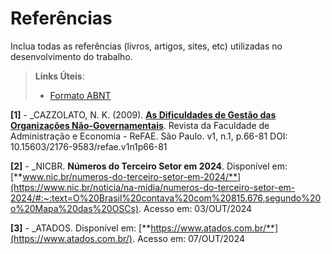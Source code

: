 # Referências

Inclua todas as referências (livros, artigos, sites, etc) utilizadas no desenvolvimento do trabalho.

> **Links Úteis**:
> - [Formato ABNT](https://www.normastecnicas.com/referencias/)

**[1]** - _CAZZOLATO, N. K. (2009). [**As Dificuldades de Gestão das Organizações Não-Governamentais**](https://core.ac.uk/download/pdf/229080571.pdf). Revista da Faculdade de Administração e Economia - ReFAE. São Paulo. v1, n.1, p.66-81 DOI: 10.15603/2176-9583/refae.v1n1p66-81

**[2]** - _NICBR. **Números do Terceiro Setor em 2024**.  Disponível em: [**www.nic.br/numeros-do-terceiro-setor-em-2024/**](https://www.nic.br/noticia/na-midia/numeros-do-terceiro-setor-em-2024/#:~:text=O%20Brasil%20contava%20com%20815.676,segundo%20o%20Mapa%20das%20OSCs). Acesso em: 03/OUT/2024

**[3]** - _ATADOS. Disponível em: [**https://www.atados.com.br/**](https://www.atados.com.br/). Acesso em: 07/OUT/2024
